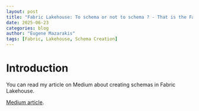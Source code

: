 ```yaml
---
layout: post
title: "Fabric Lakehouse: To schema or not to schema ? - That is the Fabrication"
date: 2025-06-23
categories: blog
author: "Eugene Mazarakis"
tags: [Fabric, Lakehouse, Schema Creation]
---
```



# Introduction
You can read my article on Medium about creating schemas in Fabric Lakehouse.

[Medium article](https://medium.com/@mazarakiseug/fabric-lakehouse-53df30b00f45).
